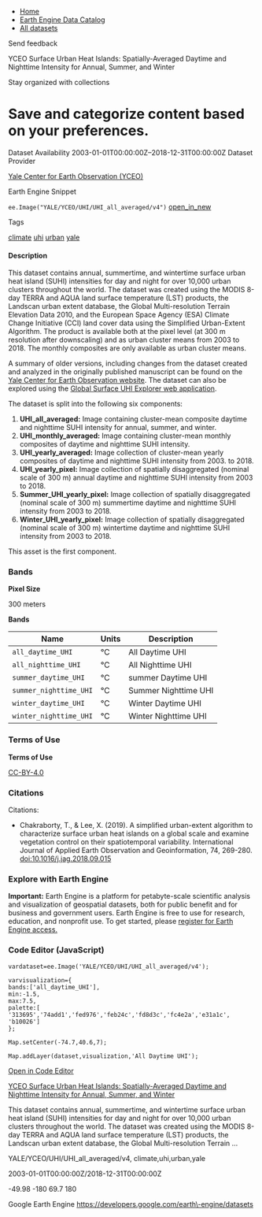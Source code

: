 



* [Home](https://developers.google.com/)
* [Earth Engine Data Catalog](https://developers.google.com/earth-engine/datasets)
* [All datasets](https://developers.google.com/earth-engine/datasets/catalog)





 
 
 Send feedback
 
 

YCEO Surface Urban Heat Islands: Spatially\-Averaged Daytime and Nighttime Intensity for Annual, Summer, and Winter


 
 Stay organized with collections
 

 
 Save and categorize content based on your preferences.
=====================================================================================================================================================================================================================








Dataset Availability
2003\-01\-01T00:00:00Z–2018\-12\-31T00:00:00Z
Dataset Provider


[Yale Center for Earth Observation (YCEO)](https://yceo.yale.edu/research/global-surface-uhi-explorer)



Earth Engine Snippet


`ee.Image("YALE/YCEO/UHI/UHI_all_averaged/v4")` 
[open\_in\_new](https://code.earthengine.google.com/?scriptPath=Examples:Datasets/YALE/YALE_YCEO_UHI_UHI_all_averaged_v4)





Tags


[climate](/earth-engine/datasets/tags/climate)
[uhi](/earth-engine/datasets/tags/uhi)
[urban](/earth-engine/datasets/tags/urban)
[yale](/earth-engine/datasets/tags/yale)








#### Description



This dataset contains annual, summertime, and wintertime surface urban
heat island (SUHI) intensities for day and night for over 10,000 urban clusters
throughout the world. The dataset was created using the MODIS 8\-day TERRA and
AQUA land surface temperature (LST) products, the Landscan urban extent
database, the Global Multi\-resolution Terrain Elevation Data 2010, and the
European Space Agency (ESA) Climate Change Initiative (CCI) land cover data
using the Simplified Urban\-Extent Algorithm. The product is available both at
the pixel level (at 300 m resolution after downscaling) and as urban cluster
means from 2003 to 2018\. The monthly composites are only available as urban
cluster means.


A summary of older versions,
including changes from the dataset created and analyzed in the originally
published manuscript can be found on the
[Yale Center for Earth Observation website](https://yceo.yale.edu/research/global-surface-uhi-explorer).
The dataset can also be explored using the [Global Surface UHI
Explorer web application](https://yceo.users.earthengine.app/view/uhimap).


The dataset is split into the following six components:


1. **UHI\_all\_averaged:** Image containing cluster\-mean
composite daytime and nighttime SUHI intensity for annual, summer,
and winter.
2. **UHI\_monthly\_averaged:** Image containing cluster\-mean
monthly composites of daytime and nighttime SUHI intensity.
3. **UHI\_yearly\_averaged:** Image collection of cluster\-mean
yearly composites of daytime and nighttime SUHI intensity from 2003\.
to 2018\.
4. **UHI\_yearly\_pixel:** Image collection of spatially
disaggregated (nominal scale of 300 m) annual daytime and nighttime
SUHI intensity from 2003 to 2018\.
5. **Summer\_UHI\_yearly\_pixel:** Image collection of spatially
disaggregated (nominal scale of 300 m) summertime daytime and
nighttime SUHI intensity from 2003 to 2018\.
6. **Winter\_UHI\_yearly\_pixel:** Image collection of spatially
disaggregated (nominal scale of 300 m) wintertime daytime and
nighttime SUHI intensity from 2003 to 2018\.


This asset is the first component.





### Bands



**Pixel Size**
  
300 meters



**Bands**




| Name | Units | Description |
| --- | --- | --- |
| `all_daytime_UHI` | °C | All Daytime UHI |
| `all_nighttime_UHI` | °C | All Nighttime UHI |
| `summer_daytime_UHI` | °C | summer Daytime UHI |
| `summer_nighttime_UHI` | °C | Summer Nighttime UHI |
| `winter_daytime_UHI` | °C | Winter Daytime UHI |
| `winter_nighttime_UHI` | °C | Winter Nighttime UHI |




### Terms of Use


**Terms of Use**


[CC\-BY\-4\.0](https://spdx.org/licenses/CC-BY-4.0.html)




### Citations



Citations:
* Chakraborty, T., \& Lee, X. (2019\). A simplified urban\-extent algorithm
to characterize surface urban heat islands on a global scale and examine
vegetation control on their spatiotemporal variability. International
Journal of Applied Earth Observation and Geoinformation, 74, 269\-280\.
[doi:10\.1016/j.jag.2018\.09\.015](https://doi.org/10.1016/j.jag.2018.09.015)





### Explore with Earth Engine


**Important:** 
 Earth Engine is a platform for petabyte\-scale scientific analysis and visualization of
 geospatial datasets, both for public benefit and for business and government users.
 Earth Engine is free to use for research, education, and nonprofit use. To get started, please
 [register for Earth Engine access.](https://console.cloud.google.com/earth-engine)



### Code Editor (JavaScript)



```
vardataset=ee.Image('YALE/YCEO/UHI/UHI_all_averaged/v4');

varvisualization={
bands:['all_daytime_UHI'],
min:-1.5,
max:7.5,
palette:[
'313695','74add1','fed976','feb24c','fd8d3c','fc4e2a','e31a1c',
'b10026']
};

Map.setCenter(-74.7,40.6,7);

Map.addLayer(dataset,visualization,'All Daytime UHI');
```



[Open in Code Editor](https://code.earthengine.google.com/?scriptPath=Examples:Datasets/YALE/YALE_YCEO_UHI_UHI_all_averaged_v4)


[YCEO Surface Urban Heat Islands: Spatially\-Averaged Daytime and Nighttime Intensity for Annual, Summer, and Winter](/earth-engine/datasets/catalog/YALE_YCEO_UHI_UHI_all_averaged_v4)

This dataset contains annual, summertime, and wintertime surface urban heat island (SUHI) intensities for day and night for over 10,000 urban clusters throughout the world. The dataset was created using the MODIS 8\-day TERRA and AQUA land surface temperature (LST) products, the Landscan urban extent database, the Global Multi\-resolution Terrain …

 YALE/YCEO/UHI/UHI\_all\_averaged/v4,
 climate,uhi,urban,yale

2003\-01\-01T00:00:00Z/2018\-12\-31T00:00:00Z



 \-49\.98 \-180 69\.7 180
 



Google Earth Engine
https://developers.google.com/earth\-engine/datasets








